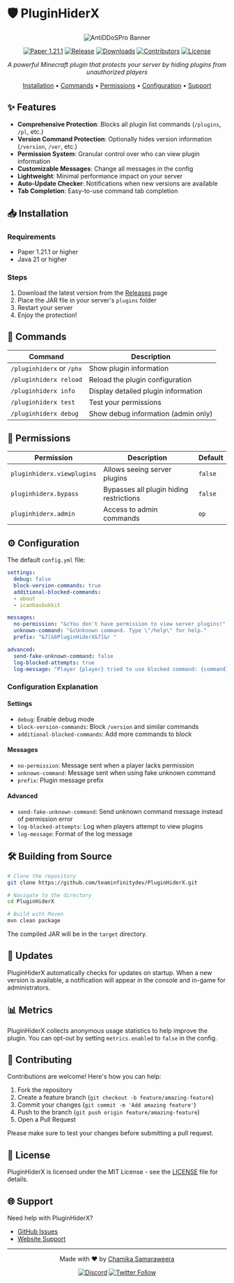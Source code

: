 # 🛡️ PluginHiderX

<div align="center">

<div align="center">
  <img src="https://raw.githubusercontent.com/teaminfinitydev/teaminfinitydev/refs/heads/main/img/pluginhiderx-banner.svg" alt="AntiDDoSPro Banner">
</div>

[![Paper 1.21.1](https://img.shields.io/badge/Paper-1.21.1-orange.svg)](https://papermc.io/)
[![Release](https://img.shields.io/github/v/release/teaminfinitydev/PluginHiderX?include_prereleases&style=flat-square)](https://github.com/teaminfinitydev/PluginHiderX/releases/latest)
[![Downloads](https://img.shields.io/github/downloads/teaminfinitydev/PluginHiderX/total?style=flat-square)](https://github.com/teaminfinitydev/PluginHiderX/releases)
[![Contributors](https://img.shields.io/github/contributors/teaminfinitydev/PluginHiderX?style=flat-square)](https://github.com/teaminfinitydev/PluginHiderX/graphs/contributors)
[![License](https://img.shields.io/github/license/teaminfinitydev/PluginHiderX?style=flat-square)](LICENSE)

*A powerful Minecraft plugin that protects your server by hiding plugins from unauthorized players*

[Installation](#-installation) • 
[Commands](#-commands) • 
[Permissions](#-permissions) • 
[Configuration](#-configuration) • 
[Support](#-support)

</div>

## ✨ Features

- **Comprehensive Protection**: Blocks all plugin list commands (`/plugins`, `/pl`, etc.)
- **Version Command Protection**: Optionally hides version information (`/version`, `/ver`, etc.)
- **Permission System**: Granular control over who can view plugin information
- **Customizable Messages**: Change all messages in the config
- **Lightweight**: Minimal performance impact on your server
- **Auto-Update Checker**: Notifications when new versions are available
- **Tab Completion**: Easy-to-use command tab completion

## 📥 Installation

### Requirements
- Paper 1.21.1 or higher
- Java 21 or higher

### Steps
1. Download the latest version from the [Releases](https://github.com/teaminfinitydev/PluginHiderX/releases) page
2. Place the JAR file in your server's `plugins` folder
3. Restart your server
4. Enjoy the protection!

## 🔧 Commands

| Command | Description |
|---------|-------------|
| `/pluginhiderx` or `/phx` | Show plugin information |
| `/pluginhiderx reload` | Reload the plugin configuration |
| `/pluginhiderx info` | Display detailed plugin information |
| `/pluginhiderx test` | Test your permissions |
| `/pluginhiderx debug` | Show debug information (admin only) |

## 🔑 Permissions

| Permission | Description | Default |
|------------|-------------|---------|
| `pluginhiderx.viewplugins` | Allows seeing server plugins | `false` |
| `pluginhiderx.bypass` | Bypasses all plugin hiding restrictions | `false` |
| `pluginhiderx.admin` | Access to admin commands | `op` |

## ⚙️ Configuration

The default `config.yml` file:

```yaml
settings:
  debug: false
  block-version-commands: true
  additional-blocked-commands:
  - about
  - icanhasbukkit

messages:
  no-permission: "&cYou don't have permission to view server plugins!"
  unknown-command: "&cUnknown command. Type \"/help\" for help."
  prefix: "&7[&6PluginHiderX&7]&r "

advanced:
  send-fake-unknown-command: false
  log-blocked-attempts: true
  log-message: "Player {player} tried to use blocked command: {command}"
```

### Configuration Explanation

#### Settings
- `debug`: Enable debug mode
- `block-version-commands`: Block `/version` and similar commands
- `additional-blocked-commands`: Add more commands to block

#### Messages
- `no-permission`: Message sent when a player lacks permission
- `unknown-command`: Message sent when using fake unknown command
- `prefix`: Plugin message prefix

#### Advanced
- `send-fake-unknown-command`: Send unknown command message instead of permission error
- `log-blocked-attempts`: Log when players attempt to view plugins
- `log-message`: Format of the log message

## 🛠️ Building from Source

```bash
# Clone the repository
git clone https://github.com/teaminfinitydev/PluginHiderX.git

# Navigate to the directory
cd PluginHiderX

# Build with Maven
mvn clean package
```

The compiled JAR will be in the `target` directory.

## 🔄 Updates

PluginHiderX automatically checks for updates on startup. When a new version is available, a notification will appear in the console and in-game for administrators.

## 📊 Metrics

PluginHiderX collects anonymous usage statistics to help improve the plugin. You can opt-out by setting `metrics.enabled` to `false` in the config.

## 👥 Contributing

Contributions are welcome! Here's how you can help:

1. Fork the repository
2. Create a feature branch (`git checkout -b feature/amazing-feature`)
3. Commit your changes (`git commit -m 'Add amazing feature'`)
4. Push to the branch (`git push origin feature/amazing-feature`)
5. Open a Pull Request

Please make sure to test your changes before submitting a pull request.

## 📝 License

PluginHiderX is licensed under the MIT License - see the [LICENSE](LICENSE) file for details.

## 🌐 Support

Need help with PluginHiderX?

- [GitHub Issues](https://github.com/teaminfinitydev/PluginHiderX/issues)
- [Website Support](https://codenexa.online/developers)

---

<div align="center">

Made with ❤️ by [Chamika Samaraweera](https://github.com/teaminfinitydev)

[![Discord](https://img.shields.io/discord/xxxxxx?color=5865F2&logo=discord&logoColor=white)](https://discord.gg/placeholder)
[![Twitter Follow](https://img.shields.io/twitter/follow/teaminfdev?style=social)](https://twitter.com/teaminfdev)

</div>
